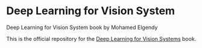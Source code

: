 # Deep Learning for Vision System

Deep Learning for Vision System book by Mohamed Elgendy


This is the official repository for the [Deep Learning for Vision Systems](https://www.amazon.com/gp/product/1617296198) book.
